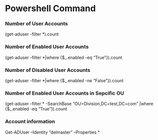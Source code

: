 # Powershell Command

### Number of User Accounts

(get-aduser -filter *).count

### Number of Enabled User Accounts

(get-aduser -filter *|where {$_.enabled -eq “True”}).count

### Number of Disabled User Accounts

(get-aduser -filter *|where {$_.enabled -ne “False”}).count

### Number of Enabled User Accounts in Sepcific OU

(get-aduser -filter * -SearchBase “OU=Division,DC=test,DC=com” |where {$_.enabled -eq “True”}).count

### Account information

Get-ADUser –Identity “delmaster” –Properties *


